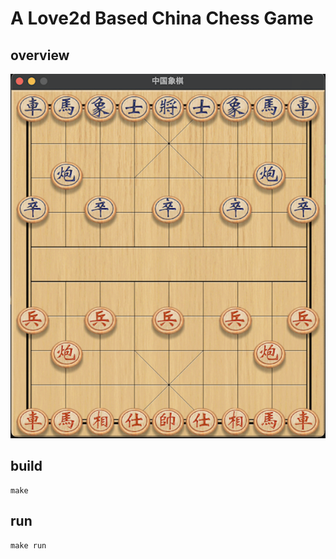 A Love2d Based China Chess Game
===============================

overview
--------

![chessboard](https://github.com/xm-tech/love2d-chess/blob/master/doc/chessboard-2022-12-05.png)

<!-- <img src="./doc/chessboard-2022-12-05 22.04.25.png" style="width:400px"/> -->

build
-----

```shell
make
```

run
---

```shell
make run
```
